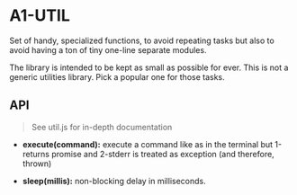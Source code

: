 # A1-UTIL

Set of handy, specialized functions, to avoid repeating tasks but also to avoid having a ton of tiny one-line separate modules.

The library is intended to be kept as small as possible for ever. This is not a generic utilities library. Pick a popular one for those tasks.

## API

> See util.js for in-depth documentation

- **execute(command):** execute a command like as in the terminal but 1-returns promise and 2-stderr is treated as exception (and therefore, thrown) 

- **sleep(millis):** non-blocking delay in milliseconds.
 